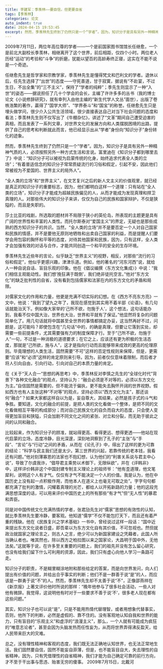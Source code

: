 ```yaml
---
title: 李建军：季羡林——要自信，但更要自省
tags: [季羡林]
categories: 论文
auto_indent: true
date: 2024-04-15 19:53:45
excerpt: 然而，季羡林先生终到了仍然只是一个“学者”。因为，知识分子是具有另外一种精神气质的人，必须按照另外一种方式生活和言说。富里迪在《知识分子都到哪里去了》中说：“知识分子可以被视为启蒙传统的化身，始终追求代表全人类的立场”；“有着普适信念的知识分子常常质疑流行的习俗和假定，引起不安，因此他们常被视为不爱国的、世界主义的局外人”。
---
```

2009年7月11日，两位年高位尊的学者——一个是前国家图书馆馆长任继愈，一个是前北大副校长季羡林，相继离开了这个世界，前后相距，仅四个小时。两位老人历经“运动”的考验和“斗争”的折磨，犹能以望百的高龄寿终正寝，这实在不能不说是一个奇迹。

任继愈先生是哲学家和宗教学家，季羡林先生是懂得梵文和巴利文的学者。退休以后，任先生选择了“出世”的态度——守死善道，甘于寂寞，据说有“不赴宴，不过生日，不出全集”的“三不主义”，保持了“学者的纯粹”；季先生则显示了一种“入世”的姿态——据说担任了几十个学会的会长，主编了许许多多的丛书（我的博士论文《小说修辞研究》，就有幸列入由他主编的“新生代学人文丛”面世），出版了卷帙浩繁的著作，贏得了“国学大师”、“学界泰斗”和“国宝”的称誉。任继愈先生只是埋头做学问，很少介入公共生活领域，很少直接表达自己对当下社会问题的态度和看法；季羡林先生则不仅写出了《牛棚杂忆》，讲述了“文革”期间自己遭受迫害的真相，而且发表了一系列文章，对世界文化的发展方向和人类摆脱困境的出路，提供了自己的思考和判断就此而言，他已经显示出从“学者”身份向“知识分子”身份转化的迹象。

然而，季羡林先生终到了仍然只是一个“学者”。因为，知识分子是具有另外一种精神气质的人，必须按照另外一种方式生活和言说。富里迪在《知识分子都到哪里去了》中说：“知识分子可以被视为启蒙传统的化身，始终追求代表全人类的立场”；“有着普适信念的知识分子常常质疑流行的习俗和假定，引起不安，因此他们常被视为不爱国的、世界主义的局外人”。

“全人类的立场”和“世界主义”，在文艺复兴之后的新人文主义的价值观里，就已经是真正的知识分子的重要标志，因为，他们都明白这样一个道理：只有站在“全人类的立场”，知识分子才能成为超越民族偏见的人，从而才能成为发现真理和捍卫真理的人。对那些伟大的知识分子来讲，仅仅为自己的民族和国家辩护，不仅是狭隘的，而且是失职的。

莎士比亚的戏剧，所选取的题材并不局限于狭小的英伦岛，所表现的主题更是具有广阔的世界性和丰富的人类性。而托尔斯泰对“爱国主义”的界定，无疑也是那些成熟的西方知识分子的共识。当然，“全人类的立场”并不是要否定一个人对自己国家和民族的情感，并不是要他无原则地牺牲和出卖自己国家的利益，而是提醒人们要学会用包容的胸怀和平等的态度，对待其他国家和民族，因为，只有这样，全人类才会加强有效的对话与合作，才能共同创造一个和平的安全的生存环境。

季羡林先生近些年的言论，似乎缺乏“世界主义”的视野，相反，对那些“流行的习俗和假定”，他似乎更感兴趣，津津乐道。例如，他的著名的“河东河西”说，就给人一种自说自话、盲目乐观的印象。他在《倡议编撰〈东方文化集成〉》中说：“我们相信主观能动性。我们想‘挽狂满于既倒’，我们绝非徒托空言。”他对“东方文化”的缺乏批判性的自省，没有看到包括儒家和法家在内的东方文化的矛盾和局限。

对儒家文化的作用和力量，他更是充满不切实际的幻想。在《西方不亮东方亮》一文中，他说：“我到了望九之年了，我现在感觉到其实用不着半部《论语》，有几句话就能治天下。例如像大家举的‘己所不欲，勿施于人’，这个想法，这句话能办到，我看不仅中国大治，世界也大治，世界和平就有了保证。”他显然将复杂的问题简单化了。用几句话就将中国甚至全世界的事情都搞定办妥，这当然再好不过，问题是，这可能吗？即使包含在“几句话”中的，的确是真理，但要让它落到实处，却需要一些前提条件，尤其需要强有力的制度保障才行。至于“己所不欲，勿施于人”一句，不过是一种消极的道德要求；在它之上，应该还有更为积极的生活态度，那就是“己所欲，施与人”，这才是指向行动而且能够带来成效的更高的伦理原则。毕竟理想的人类生活，固然需要“不可”这样的否定性规则来保障，但是，更需要“应该”和“必须”这样的肯定原则来引导。因为，前者仅仅意味着限制，而后者才将人引向自由，引向行动，引向对自己的本质力量的肯定。

在《关于“天人合一”思想的再思考》中，季羡林反对李慎之先生的“全球化时代”背景下“各种文化融合”的观点，坚持认为：“融合必须是不对等的，必须以东方文化为主。”自信固然是需要的，但不能流于偏执，更不能失去胸怀开阔的世界视野。假如西方也有人主张这种“不对等”的观点，坚持必须以“西方文化为主”，那还谈何“融合”？如果大家都这样自以为是，妄自尊大，其结果，必然是孩子式的斗气和争胜。要知道，文化的融合的前提，是把人类的文化看做一个整体，是把不同的文化看做相互平等的构成部分；而对自己民族文化的自负而自大的态度，只会使人变得更加盲目和狭隘，只会加剧不同文化之间的紧张、对立和分裂，而无助于彼此之间的认同和融合。

比较起来，作为知识分子的顾准，就站得更高、看得更远、想得更透——他站在现代启蒙的立场，态度冷静，目光深邃，深刻地洞察到了孔子的“主张”与“手段”、“言论”与“行动”之间的矛盾，从而在《论孔子》中，得出了这样的更为可靠的结论：“科学与民主我们还是太少。第三世界的兴起，若靠传统的老本钱，我看还有问题。”他对刻薄寡恩的法家也不抱幻想，认为他们的“利害关系说与君主中心说”，导致了尔虞我诈，“倡导君主乘势以术御下，无限纵欲”，并在《评韩非》中，这样评价韩非这个中国封建专制主义理论上的祖师爷：“他有歪道理，他文笔犀利，说明这个人有才气。仅仅有才气不能决定一个人的价值。我是认为，他在中国历史上没有起一点积极作用，而他本人在道义上也毫无可取之处”。字字句句都都充满了批判的激情，闪耀着真理的光芒，都给人以开拓新路的力量；他的这段充满思想深度的话，可以用来评价中国历史上的所有那些“有才气”但“无人性”的暴君和弄臣。

同是对中国传统文化充满热情的学者，张君劢先生对“儒家”思想的有效性的认知，就比季羡林先生要冷静，要客观。他知道“儒学”不仅不能包打天下，而且还有着严重的残缺。他在《民族复兴之学术基础》一书中，曾经说过这样一段话：“国中近来提出东方文化说者日盛，即吾辈以为东方文化自有其价值，不可忽视也。然但就政治就国家之理论言之，则古人之言，绝少可以为新国家建设之凭藉者，此国人所当确认者也。唯其然也，除以西方之柏拉图以来之国家论，大昌明于国中外，无他法矣。”这就等于说，在许多至关重要的问题上，我们的祖先并没有怎么留心研究，也没有给我们留下什么可利用的资源，因此，我们只有虚心向他人学习一条路可走。

知识分子的职责，不是糊里糊涂地附和那些给定的答案，而是向世界发问，向人们提出有价值的问题，并给出合乎事实的判断；他们不是一群善于说“是”的人，而应该是一群勇于说“不”的人。然而，季羡林先生却不太善于说“不”，正像邵燕祥在《新京报》上著文评价他时所说的那样：“晚年他参与了很多社会活动，一些人对他有微辞。我觉得，这说明他有时对于一些要求不善于说‘不’，很多老人现在都有这些问题。”

其实，知识分子也可以说“是”，只是不能用热情代替理智，或者用想象代替事实，否则，他所下的判断，必然是虚假的、靠不住的。没有客观地认知自我和世界的能力，只有盲目的“乐观主义”和虚浮的“浪漫主义”，那么，一个人就有可能成为疯狂的“唯意志论者”，甚至会因为头脑发热而任性妄为，从而将世界弄得沸反盈天，给人民带来巨大的灾难。

总之，没有理性精神和客观的态度，我们既无法正确地认知世界，也无法正常地生活。我们固然要自信，固然不能妄自菲薄，但是，也不能盲目自大，失去理性的自省精神，因为，只有凭借理性的自省精神，我们才能为自己确定可靠的前行方向，才不至于干出事与愿违、贻害无穷的傻事。
2009年7月15日，北戴河
